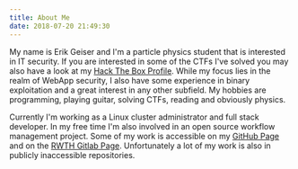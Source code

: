 ```yaml
---
title: About Me
date: 2018-07-20 21:49:30
---
```


My name is Erik Geiser and I'm a particle physics student that is interested in IT security. If you are interested in some of the CTFs I've solved you may also have a look at my [Hack The Box Profile](https://www.hackthebox.eu/profile/10166). While my focus lies in the realm of WebApp security, I also have some experience in binary exploitation and a great interest in any other subfield. My hobbies are programming, playing guitar, solving CTFs, reading and obviously physics.

Currently I'm working as a Linux cluster administrator and full stack developer. In my free time I'm also involved in an open source workflow management project. Some of my work is accessible on my [GitHub Page](https://github.com/erikgeiser) and on the [RWTH Gitlab Page](https://git.rwth-aachen.de/erik.geiser). Unfortunately a lot of my work is also in publicly inaccessible repositories.
